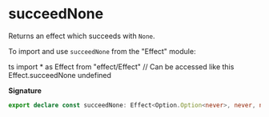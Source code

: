 # succeedNone

Returns an effect which succeeds with `None`.

To import and use `succeedNone` from the "Effect" module:

ts
import \* as Effect from "effect/Effect"
// Can be accessed like this
Effect.succeedNone
undefined

**Signature**

```ts
export declare const succeedNone: Effect<Option.Option<never>, never, never>
```
